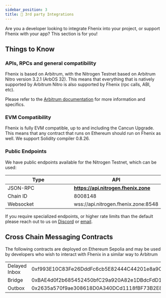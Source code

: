 ```yaml
---
sidebar_position: 3
title: 🤲 3rd party Integrations
---
```


Are you a developer looking to integrate Fhenix into your project, or support Fhenix with your app? This section is for you!

## Things to Know

### APIs, RPCs and general compatibility

Fhenix is based on Arbitrum, with the Nitrogen Testnet based on Arbitrum Nitro version 3.2.1 (ArbOS 32). This means that everything that is natively supported 
by Arbitrum Nitro is also supported by Fhenix (rpc calls, ABI, etc).

Please refer to the [Arbitrum documentation](https://docs.arbitrum.io/build-decentralized-apps/arbitrum-vs-ethereum/comparison-overview) for more information and specifics.

### EVM Compatibility

Fhenix is fully EVM compatible, up to and including the Cancun Upgrade.
This means that any contract that runs on Ethereum should run on Fhenix as well. We support Solidity compiler 0.8.26.

### Public Endpoints

We have public endpoints available for the Nitrogen Testnet, which can be used:

<table>
   <thead>
      <tr>
         <th width="222">Type</th>
         <th>API</th>
      </tr>
   </thead>
   <tbody>
      <tr>
         <td>JSON-RPC</td>
         <td><a href="https://api.nitrogen.fhenix.zone"><strong>https://api.nitrogen.fhenix.zone</strong></a></td>
      </tr>
      <tr>
         <td>Chain ID</td>
         <td>8008148</td>
      </tr>
      <tr>
         <td>Websocket</td>
         <td>wss://api.nitrogen.fhenix.zone:8548</td>
      </tr>
   </tbody>
</table>

If you require specialized endpoints, or higher rate limits than the default please reach out to us on [Discord](https://discord.gg/FuVgxrvJMY) or [email](mailto://info@fhenix.io).

## Cross Chain Messaging Contracts

The following contracts are deployed on Ethereum Sepolia and may be used by developers who wish to interact with Fhenix in a similar way to Arbitrum

<table>
    <tr>
        <td>
            Delayed Inbox
        </td>
        <td>
            0xf993E10C83Fe26DddFc6cb5E82444C44201e8a9C
        </td>
    </tr>
    <tr>
        <td>
            Bridge
        </td>
        <td>
            0xBAE4d0f2b685452450bfC29a920A82e1DBdcFdD1
        </td>
    </tr>
    <tr>
        <td>
            Outbox
        </td>
        <td>
            0x2635a570f9ae308618D0A340DCd1118fBF73B2E8
        </td>
    </tr>
</table>
